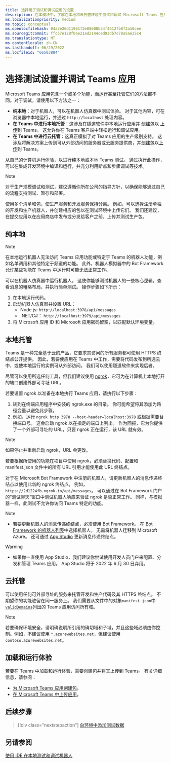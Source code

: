 ```yaml
---
title: 选择用于测试和调试应用的设置
description: 在本模块中，了解在本地和云托管环境中测试和调试 Microsoft Teams 应用的选项。
ms.localizationpriority: medium
ms.topic: conceptual
ms.openlocfilehash: 04a3e26d11961f2e08600b54f4612fb8f2a10cee
ms.sourcegitcommit: ffc57e128f0ae21ad2144ced93db7c78a5ae25c4
ms.translationtype: MT
ms.contentlocale: zh-CN
ms.lasthandoff: 06/29/2022
ms.locfileid: "66503884"
---
```

# <a name="choose-a-test-setup-and-debug-your-teams-app"></a>选择测试设置并调试 Teams 应用

Microsoft Teams 应用包含一个或多个功能，而运行甚至托管它们的方法都不同。对于调试，请使用以下方法之一：

* **纯本地**：对于机器人，可以在机器人仿真器中测试体验。 对于其他内容，可在浏览器中本地运行，并通过 `http://localhost` 处理内容。
* **在 Teams 中进行本地托管**：这涉及在隧道软件中本地运行应用并 [创建包](~/concepts/build-and-test/apps-package.md)以 [上传](~/concepts/deploy-and-publish/apps-upload.md)到 Teams。 这允许你在 Teams 客户端中轻松运行和调试应用。
* **在 Teams 中进行云托管**：这真正模拟了对 Teams 应用的生产级别支持。 这涉及将解决方案上传到可从外部访问的服务器或云服务提供商，并[创建包](~/concepts/build-and-test/apps-package.md)以[上传](~/concepts/deploy-and-publish/apps-upload.md)到 Teams。

从自己的计算机运行体验，以进行纯本地或本地 Teams 测试。 通过执行此操作，可以在集成开发环境中编译和运行，并充分利用断点和步骤调试等技术。

> [!NOTE]
> 对于生产规模调试和测试，建议遵循你所在公司的指导方针，以确保能够通过自己的流程支持测试、暂存和部署。

使用多个清单和包，使生产服务和开发服务保持分离。 例如，可以选择注册单独的开发和生产机器人，并创建相应的包以在测试环境中上传它们。 我们还建议，在提交应用以在应用商店中发布或分发给客户之前，上传并测试生产包。

## <a name="purely-local"></a>纯本地

> [!NOTE]
> 在本地运行机器人无法访问 Teams 应用功能或特定于 Teams 的机器人功能，例如名单调用和其他特定于频道的功能。 此外，机器人模拟器中的 Bot Framework 允许某些功能在 Teams 中运行时可能无法正常工作。

可以在机器人仿真器中运行机器人。 这使你能够测试机器人的一些核心逻辑，查看消息的粗略布局，并执行简单测试。 操作步骤如下所示：

1. 在本地运行代码。
2. 启动机器人仿真器并设置 URL：
   * Node.js: `http://localhost:3978/api/messages`
   * .NET/C#： `http://localhost:3979/api/messages`
3. 将 Microsoft 应用 ID 和 Microsoft 应用密码留空，以匹配默认环境变量。

## <a name="locally-hosted"></a>本地托管

Teams 是一种完全基于云的产品，它要求其访问的所有服务都可使用 HTTPS 终结点公开提供。 因此，若要使应用在 Teams 中工作，需要将代码发布到所选云中，或使本地运行的实例可从外部访问。 我们可以使用隧道软件来实现后者。

尽管可以使用所选任何工具，但我们建议使用 [ngrok](https://ngrok.com/download)，它可为在计算机上本地打开的端口创建外部可寻址 URL。

若要设置 ngrok 以准备在本地执行 Teams 应用，请执行以下步骤：

1. 转到在终端应用程序中安装的 ngrok.exe 的目录。 你可能希望将其添加为路径变量以避免此步骤。
2. 例如，运行 `ngrok http 3978 --host-header=localhost:3978` 或根据需要替换端口号。
   这会启动 ngrok 以在指定的端口上列出。 作为回报，它为你提供了一个外部可寻址的 URL，只要 ngrok 正在运行，该 URL 就有效。

> [!NOTE]
> 如果停止并重新启动 ngrok，URL 会更改。

若要根据所使用的功能在项目中使用 ngrok，必须替换代码、配置和 manifest.json 文件中的所有 URL 引用才能使用此 URL 终结点。

对于在 Microsoft Bot Framework 中注册的机器人，请更新机器人的消息传递终结点以使用此新的 ngrok 终结点。 例如，`https://2d1224fb.ngrok.io/api/messages`。 可以通过在 Bot Framework 门户的“测试聊天”窗口中测试机器人响应来验证 ngrok 是否正常工作。 同样，与模拟器一样，此测试不允许你访问 Teams 特定的功能。

> [!NOTE]
>
> * 若要更新机器人的消息传递终结点，必须使用 Bot Framework。 在 [Bot Framework 的机器人列表](https://dev.botframework.com/bots)中选择机器人。 无需将机器人迁移到 Microsoft Azure。 还可通过 [App Studio](~/concepts/build-and-test/app-studio-overview.md) 更新消息传递终结点。

> [!WARNING]
>
> * 如果你一直使用 App Studio，我们建议你尝试使用开发人员门户来配置、分发和管理 Teams 应用。 App Studio 将于 2022 年 6 月 30 日弃用。

## <a name="cloud-hosted"></a>云托管

可以使用任何可外部寻址的服务来托管开发和生产代码及其 HTTPS 终结点。 不期望你的功能驻留在同一服务上。 我们需要从文件中的对象`manifest.json`中[`validDomains`](~/resources/schema/manifest-schema.md#validdomains)列出的 Teams 应用访问所有域。

> [!NOTE]
> 若要确保环境安全，请明确说明所引用的确切域和子域，并且这些域必须由你控制。例如，不建议使用 `*.azurewebsites.net`，但建议使用 `contoso.azurewebsites.net`。

## <a name="load-and-run-your-experience"></a>加载和运行体验

若要在 Teams 中加载和运行体验，需要创建包并将其上传到 Teams。 有关详细信息，请参阅：

* [为 Microsoft Teams 应用创建包](~/concepts/build-and-test/apps-package.md)。
* [在 Microsoft Teams 中上传应用](~/concepts/deploy-and-publish/apps-upload.md)。

## <a name="next-step"></a>后续步骤

> [!div class="nextstepaction"]
> [向环境中添加测试数据](~/concepts/build-and-test/test-data.md)

## <a name="see-also"></a>另请参阅

[使用 IDE 在本地测试和调试机器人](../../bots/how-to/debug/locally-with-an-ide.md#test-and-debug-your-bot-locally-with-ide)
